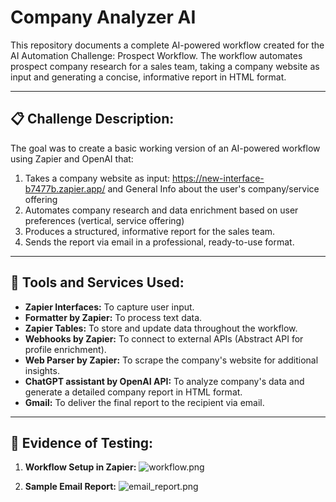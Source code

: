 # Company Analyzer AI

This repository documents a complete AI-powered workflow created for the AI Automation Challenge: Prospect Workflow. The workflow automates prospect company research for a sales team, taking a company website as input and generating a concise, informative report in HTML format.

---

## 📋 Challenge Description:

The goal was to create a basic working version of an AI-powered workflow using Zapier and OpenAI that:
1. Takes a company website as input: https://new-interface-b7477b.zapier.app/ and General Info about the user's company/service offering
3. Automates company research and data enrichment based on user preferences (vertical, service offering)
4. Produces a structured, informative report for the sales team.
5. Sends the report via email in a professional, ready-to-use format.

---

## 🔧 Tools and Services Used:
- **Zapier Interfaces:** To capture user input.
- **Formatter by Zapier:** To process text data.
- **Zapier Tables:** To store and update data throughout the workflow.
- **Webhooks by Zapier:** To connect to external APIs (Abstract API for profile enrichment).
- **Web Parser by Zapier:** To scrape the company's website for additional insights.
- **ChatGPT assistant by OpenAI API:** To analyze company's data and generate a detailed company report in HTML format.
- **Gmail:** To deliver the final report to the recipient via email.

---

## 🧪 Evidence of Testing:
1. **Workflow Setup in Zapier:**
   ![workflow.png]()

2. **Sample Email Report:**
   ![email_report.png](email_report.png)

